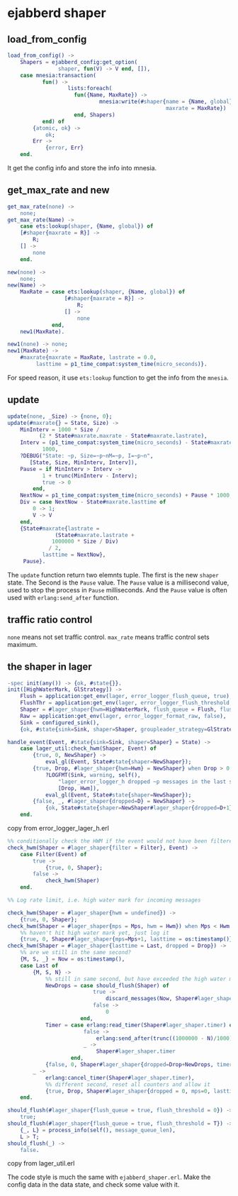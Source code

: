 # ejabberd shaper

## load_from_config

``` erlang
load_from_config() ->
    Shapers = ejabberd_config:get_option(
                shaper, fun(V) -> V end, []),
    case mnesia:transaction(
           fun() ->
                   lists:foreach(
                     fun({Name, MaxRate}) ->
                             mnesia:write(#shaper{name = {Name, global},
                                                  maxrate = MaxRate})
                     end, Shapers)
           end) of
        {atomic, ok} ->
            ok;
        Err ->
            {error, Err}
    end.
```
It get the config info and store the info into mnesia.

## get_max_rate and new

``` erlang
get_max_rate(none) ->
    none;
get_max_rate(Name) ->
    case ets:lookup(shaper, {Name, global}) of
	[#shaper{maxrate = R}] ->
	    R;
	[] ->
	    none
    end.

new(none) ->
    none;
new(Name) ->
    MaxRate = case ets:lookup(shaper, {Name, global}) of
                  [#shaper{maxrate = R}] ->
                      R;
                  [] ->
                      none
              end,
    new1(MaxRate).

new1(none) -> none;
new1(MaxRate) ->
    #maxrate{maxrate = MaxRate, lastrate = 0.0,
	     lasttime = p1_time_compat:system_time(micro_seconds)}.
```
For speed reason, it use `ets:lookup` function to get the info from the `mnesia`.

## update

``` erlang
update(none, _Size) -> {none, 0};
update(#maxrate{} = State, Size) ->
    MinInterv = 1000 * Size /
		  (2 * State#maxrate.maxrate - State#maxrate.lastrate),
    Interv = (p1_time_compat:system_time(micro_seconds) - State#maxrate.lasttime) /
	       1000,
    ?DEBUG("State: ~p, Size=~p~nM=~p, I=~p~n",
	   [State, Size, MinInterv, Interv]),
    Pause = if MinInterv > Interv ->
		   1 + trunc(MinInterv - Interv);
	       true -> 0
	    end,
    NextNow = p1_time_compat:system_time(micro_seconds) + Pause * 1000,
    Div = case NextNow - State#maxrate.lasttime of
        0 -> 1;
        V -> V
    end,
    {State#maxrate{lastrate =
		       (State#maxrate.lastrate +
			  1000000 * Size / Div)
			 / 2,
		   lasttime = NextNow},
     Pause}.
```
The `update` function return two elemnts tuple. The first is the new `shaper` state. The Second is the `Pause` value. The `Pause` value is a millisecond value, used to stop the process in `Pause` milliseconds. And the `Pause` value is often used with `erlang:send_after` function.

## traffic ratio control
`none` means not set traffic control. `max_rate` means traffic control sets maximum.

## the shaper in lager

``` erlang
-spec init(any()) -> {ok, #state{}}.
init([HighWaterMark, GlStrategy]) ->
    Flush = application:get_env(lager, error_logger_flush_queue, true),
    FlushThr = application:get_env(lager, error_logger_flush_threshold, 0),
    Shaper = #lager_shaper{hwm=HighWaterMark, flush_queue = Flush, flush_threshold = FlushThr, filter=shaper_fun(), id=?MODULE},
    Raw = application:get_env(lager, error_logger_format_raw, false),
    Sink = configured_sink(),
    {ok, #state{sink=Sink, shaper=Shaper, groupleader_strategy=GlStrategy, raw=Raw}}.

handle_event(Event, #state{sink=Sink, shaper=Shaper} = State) ->
    case lager_util:check_hwm(Shaper, Event) of
        {true, 0, NewShaper} ->
            eval_gl(Event, State#state{shaper=NewShaper});
        {true, Drop, #lager_shaper{hwm=Hwm} = NewShaper} when Drop > 0 ->
            ?LOGFMT(Sink, warning, self(),
                "lager_error_logger_h dropped ~p messages in the last second that exceeded the limit of ~p messages/sec",
                [Drop, Hwm]),
            eval_gl(Event, State#state{shaper=NewShaper});
        {false, _, #lager_shaper{dropped=D} = NewShaper} ->
            {ok, State#state{shaper=NewShaper#lager_shaper{dropped=D+1}}}
    end.
```
copy from error_logger_lager_h.erl

``` erlang
%% conditionally check the HWM if the event would not have been filtered
check_hwm(Shaper = #lager_shaper{filter = Filter}, Event) ->
    case Filter(Event) of
        true ->
            {true, 0, Shaper};
        false ->
            check_hwm(Shaper)
    end.

%% Log rate limit, i.e. high water mark for incoming messages

check_hwm(Shaper = #lager_shaper{hwm = undefined}) ->
    {true, 0, Shaper};
check_hwm(Shaper = #lager_shaper{mps = Mps, hwm = Hwm}) when Mps < Hwm ->
    %% haven't hit high water mark yet, just log it
    {true, 0, Shaper#lager_shaper{mps=Mps+1, lasttime = os:timestamp()}};
check_hwm(Shaper = #lager_shaper{lasttime = Last, dropped = Drop}) ->
    %% are we still in the same second?
    {M, S, _} = Now = os:timestamp(),
    case Last of
        {M, S, N} ->
            %% still in same second, but have exceeded the high water mark
            NewDrops = case should_flush(Shaper) of
                           true ->
                               discard_messages(Now, Shaper#lager_shaper.filter, 0);
                           false ->
                               0
                       end,
            Timer = case erlang:read_timer(Shaper#lager_shaper.timer) of
                        false ->
                            erlang:send_after(trunc((1000000 - N)/1000), self(), {shaper_expired, Shaper#lager_shaper.id});
                        _ ->
                            Shaper#lager_shaper.timer
                    end,
            {false, 0, Shaper#lager_shaper{dropped=Drop+NewDrops, timer=Timer}};
        _ ->
            erlang:cancel_timer(Shaper#lager_shaper.timer),
            %% different second, reset all counters and allow it
            {true, Drop, Shaper#lager_shaper{dropped = 0, mps=0, lasttime = Now}}
    end.

should_flush(#lager_shaper{flush_queue = true, flush_threshold = 0}) ->
    true;
should_flush(#lager_shaper{flush_queue = true, flush_threshold = T}) ->
    {_, L} = process_info(self(), message_queue_len),
    L > T;
should_flush(_) ->
    false.
```
copy from lager_util.erl

The code style is much the same with `ejabberd_shaper.erl`. Make the config data in the data state, and check some value with it.

